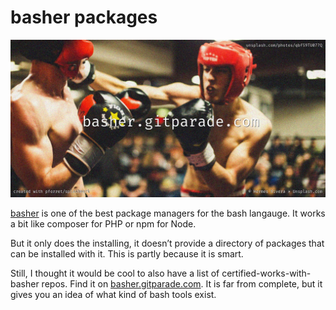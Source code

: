 # basher packages

![](assets/img/basher.jpg)

[basher]() is one of the best package managers for the bash langauge. It works a bit like composer for PHP or npm for Node. 

But it only does the installing, it doesn’t provide a directory of packages that can be installed with it. This is partly because it is smart.

Still, I thought it would be cool to also have a list of certified-works-with-basher repos. Find it on [basher.gitparade.com](https://basher.gitparade.com/). It is far from complete, but it gives you an idea of what kind of bash tools exist.

